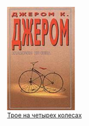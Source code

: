 ![](Трое%20на%20четырех%20колесах.jpg)  
[Трое на четырех колесах](Трое%20на%20четырех%20колесах.txt)
